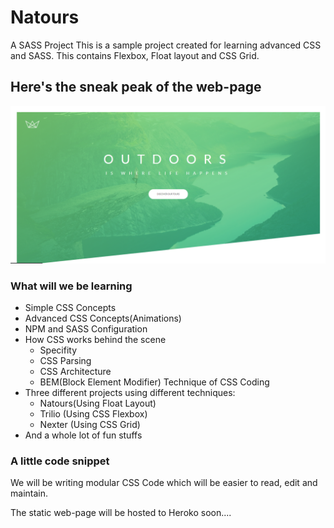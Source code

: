 # Natours
A SASS Project
This is a sample project created for learning advanced CSS and SASS. This contains Flexbox, Float layout and CSS Grid.

## Here's the sneak peak of the web-page
![Image of Yaktocat](/img/ss.PNG)


### What will we be learning
* Simple CSS Concepts
* Advanced CSS Concepts(Animations)
* NPM and SASS Configuration
* How CSS works behind the scene
  - Specifity
  - CSS Parsing
  - CSS Architecture
  - BEM(Block Element Modifier) Technique of CSS Coding
* Three different projects using different techniques:
  - Natours(Using Float Layout)
  - Trilio (Using CSS Flexbox)
  - Nexter (Using CSS Grid)
* And a whole lot of fun stuffs

### A little code snippet

We will be writing modular CSS Code which will be easier to read, edit and maintain.



The static web-page will be hosted to Heroko soon....
